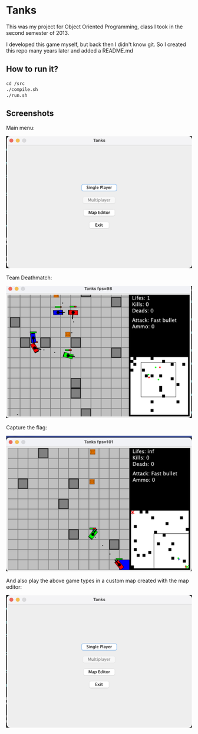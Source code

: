 # Tanks

This was my project for Object Oriented Programming, class I took in the second semester of 2013.

I developed this game myself, but back then I didn't know git. So I created this repo many years later and added a README.md

## How to run it?

```
cd /src
./compile.sh
./run.sh
```

## Screenshots

Main menu:

![Main Menu](screenshots/main_menu.png)

Team Deathmatch:

![Team Deatchmatch Screenshot](screenshots/team_death_match.png)

Capture the flag:

![Capture The Flag Screenshot](screenshots/capture_the_flag.png)

And also play the above game types in a custom map created with the map editor:

![Map Editor](screenshots/map_editor.png)
